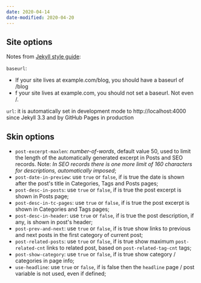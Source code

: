 ```yaml
---
date: 2020-04-14
date-modified: 2020-04-20
---
```


## Site options

Notes from [Jekyll style guide](https://ben.balter.com/jekyll-style-guide/config/):

`baseurl`:

- If your site lives at example.com/blog, you should have a baseurl of /blog
- f your site lives at example.com, you should not set a baseurl. Not even /.

`url`: it is automatically set in development mode to http://localhost:4000 since Jekyll 3.3 and by GitHub Pages in production

## Skin options

- `post-excerpt-maxlen`: *number-of-words*, default value 50, used to limit the
  length of the automatically generated excerpt in Posts and SEO records. Note:
  *In SEO records there is one more limit of 160 characters for descriptions, automatically imposed*;
- `post-date-in-preview`: use `true` or `false`, if is true the date is shown
  after the post's title in Categories, Tags and Posts pages;
- `post-desc-in-posts`: use `true` or `false`, if is true the post excerpt is
  shown in Posts page;
- `post-desc-in-tc-pages`: use `true` or `false`, if is true the post excerpt is
  shown in Categories and Tags pages;
- `post-desc-in-header`: use `true` or `false`, if is true the post description,
  if any, is shown in post's header;
- `post-prev-and-next`: use `true` or `false`, if is true show links to previous
  and next posts in the first category of current post;
- `post-related-posts`: use `true` or `false`, if is true show maximum `post-related-cnt`
  links to related post, based on `post-related-tag-cnt` tags;
- `post-show-category`: use `true` or `false`, if is true show category / categories
  in page info;
- `use-headline`: use `true` or `false`, if is false then the `headline` page / post
  variable is not used, even if defined;
